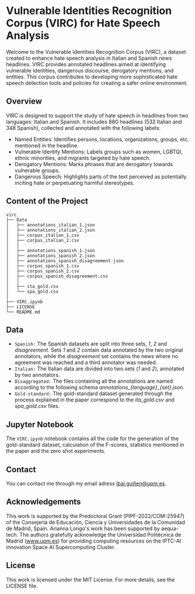 # Vulnerable Identities Recognition Corpus (VIRC) for Hate Speech Analysis
Welcome to the Vulnerable Identities Recognition Corpus (VIRC), a dataset created to enhance hate speech analysis in Italian and Spanish news headlines. VIRC provides annotated headlines aimed at identifying vulnerable identities, dangerous discourse, derogatory mentions, and entities. This corpus contributes to developing more sophisticated hate speech detection tools and policies for creating a safer online environment.

## Overview

VIRC is designed to support the study of hate speech in headlines from two languages: Italian and Spanish. It includes 880 headlines (532 Italian and 348 Spanish), collected and annotated with the following labels:
- Named Entities: Identifies persons, locations, organizations, groups, etc. mentioned in the headline.
- Vulnerable Identity Mentions: Labels groups such as women, LGBTQI, ethnic minorities, and migrants targeted by hate speech.
- Derogatory Mentions: Marks phrases that are derogatory towards vulnerable groups.
- Dangerous Speech: Highlights parts of the text perceived as potentially inciting hate or perpetuating harmful stereotypes.


## Content of the Project

```
virc
├── Data
│   ├── annotations_italian_1.json
│   ├── annotations_italian_2.json
│   ├── corpus_italian_1.csv
│   ├── corpus_italian_2.csv
│   │ 
│   ├── annotations_spanish_1.json
│   ├── annotations_spanish_2.json
│   ├── annotations_spanish_disagreement.json
│   ├── corpus_spanish_1.csv
│   ├── corpus_spanish_2.csv
│   ├── corpus_spanish_disagreement.csv
│   │
│   ├── ita_gold.csv
│   └── spa_gold.csv
│  
├── VIRC.ipynb
├── LICENSE
└── README.md
```

## Data
  - `Spanish:` The Spanish datasets are split into three sets, *1*, *2* and *disagreement*. Sets *1* and *2* contain data annotated by the two original annotators, while the *disagreement* set contains the news where no agreement was reached and a third annotator was needed.
  - `Italian:` The Italian data are divided into two sets (*1* and *2*), annotated by two annotators.
  - `Disaggregated:` The files containing all the annotations are named according to the following schema *annotations_{language}_{set}.json*.
  - `Gold-standard:` The gold-standard dataset generated through the process explained in the paper correspond to the *ita_gold.csv* and *spa_gold.csv* files.

## Jupyter Notebook

The `VIRC.ipynb` notebook contains all the code for the generation of the gold-standard dataset, calculation of the F-scores, statistics mentioned in the paper and the zero shot experiments.


## Contact
You can contact me through my email adress ibai.guillen@upm.es.

## Acknowledgements
This work is supported by the Predoctoral Grant (PIPF-2022/COM-25947) of the Consejería de Educación, Ciencia y Universidades de la Comunidad de Madrid, Spain. Arianna Longo's work has been supported by aequa-tech.
The authors gratefully acknowledge the Universidad Politécnica de Madrid (www.upm.es) for providing computing resources on the IPTC-AI innovation Space AI Supercomputing Cluster.

## License
This work is licensed under the MIT License. For more details, see the LICENSE file.